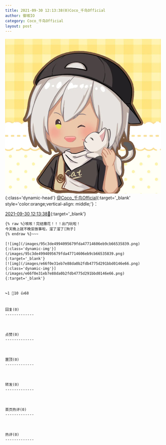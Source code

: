 ```yaml
---
title: 2021-09-30 12:13:38(0)Coco_千鸟Official
author: 御坂IO
category: Coco_千鸟Official
layout: post
---
```


![img](/images/85e485bc0dbd0cde4d15f24d7cffe9704618ad10.jpg){:class='dynamic-head'}
[@Coco_千鸟Official](https://space.bilibili.com/1891728206/dynamic){:target='_blank' style='color:orange;vertical-align: middle;'}：

[2021-09-30 12:13:38🔗](https://t.bilibili.com/576113246504095689){:target='_blank'}

~~~
{% raw %}咳咳！完结撒花！！！出门玩啦！
今天晚上就不晚安故事啦，溜了溜了[狗子]
{% endraw %}~~~

[![img](/images/95c3de4994095679fda47714606eb9cb66535839.png){:class='dynamic-img'}](/images/95c3de4994095679fda47714606eb9cb66535839.png){:target='_blank'}
[![img](/images/e66f0e31eb7e88da0b2fdb4775d291bbd0146e66.png){:class='dynamic-img'}](/images/e66f0e31eb7e88da0b2fdb4775d291bbd0146e66.png){:target='_blank'}


↪️1 💬10 👍68


回复(0)
-------------



点赞(0)
-------------



置顶(0)
-------------



转发(0)
-------------



首页热评(0)
-------------



热评(0)
-------------



